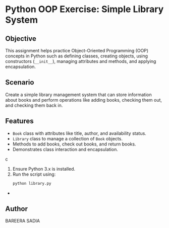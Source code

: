 # Python OOP Exercise: Simple Library System

## Objective
This assignment helps practice Object-Oriented Programming (OOP) concepts in Python such as defining classes, creating objects, using constructors (`__init__`), managing attributes and methods, and applying encapsulation.

## Scenario
Create a simple library management system that can store information about books and perform operations like adding books, checking them out, and checking them back in.

## Features
- `Book` class with attributes like title, author, and availability status.
- `Library` class to manage a collection of `Book` objects.
- Methods to add books, check out books, and return books.
- Demonstrates class interaction and encapsulation.

c
1. Ensure Python 3.x is installed.
2. Run the script using:
   ```bash
   python library.py

*
## Author
BAREERA SADIA



